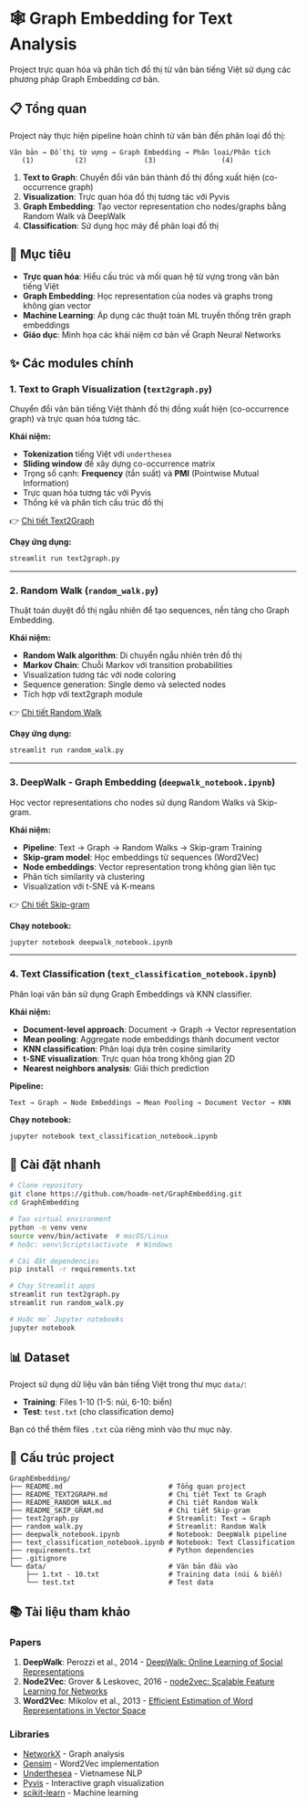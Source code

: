# 🕸️ Graph Embedding for Text Analysis

Project trực quan hóa và phân tích đồ thị từ văn bản tiếng Việt sử dụng các phương pháp Graph Embedding cơ bản.

## 📋 Tổng quan

Project này thực hiện pipeline hoàn chỉnh từ văn bản đến phân loại đồ thị:

```
Văn bản → Đồ thị từ vựng → Graph Embedding → Phân loại/Phân tích
   (1)          (2)              (3)                (4)
```

1. **Text to Graph**: Chuyển đổi văn bản thành đồ thị đồng xuất hiện (co-occurrence graph)
2. **Visualization**: Trực quan hóa đồ thị tương tác với Pyvis
3. **Graph Embedding**: Tạo vector representation cho nodes/graphs bằng Random Walk và DeepWalk
4. **Classification**: Sử dụng học máy để phân loại đồ thị

## 🎯 Mục tiêu

- **Trực quan hóa**: Hiểu cấu trúc và mối quan hệ từ vựng trong văn bản tiếng Việt
- **Graph Embedding**: Học representation của nodes và graphs trong không gian vector
- **Machine Learning**: Áp dụng các thuật toán ML truyền thống trên graph embeddings
- **Giáo dục**: Minh họa các khái niệm cơ bản về Graph Neural Networks

## ✨ Các modules chính

### 1. Text to Graph Visualization (`text2graph.py`)

Chuyển đổi văn bản tiếng Việt thành đồ thị đồng xuất hiện (co-occurrence graph) và trực quan hóa tương tác.

**Khái niệm:**
- **Tokenization** tiếng Việt với `underthesea`
- **Sliding window** để xây dựng co-occurrence matrix
- Trọng số cạnh: **Frequency** (tần suất) và **PMI** (Pointwise Mutual Information)
- Trực quan hóa tương tác với Pyvis
- Thống kê và phân tích cấu trúc đồ thị

👉 [Chi tiết Text2Graph](README_TEXT2GRAPH.md)

**Chạy ứng dụng:**
```bash
streamlit run text2graph.py
```

---

### 2. Random Walk (`random_walk.py`)

Thuật toán duyệt đồ thị ngẫu nhiên để tạo sequences, nền tảng cho Graph Embedding.

**Khái niệm:**
- **Random Walk algorithm**: Di chuyển ngẫu nhiên trên đồ thị
- **Markov Chain**: Chuỗi Markov với transition probabilities
- Visualization tương tác với node coloring
- Sequence generation: Single demo và selected nodes
- Tích hợp với text2graph module

👉 [Chi tiết Random Walk](README_RANDOM_WALK.md)

**Chạy ứng dụng:**
```bash
streamlit run random_walk.py
```

---

### 3. DeepWalk - Graph Embedding (`deepwalk_notebook.ipynb`)

Học vector representations cho nodes sử dụng Random Walks và Skip-gram.

**Khái niệm:**
- **Pipeline**: Text → Graph → Random Walks → Skip-gram Training
- **Skip-gram model**: Học embeddings từ sequences (Word2Vec)
- **Node embeddings**: Vector representation trong không gian liên tục
- Phân tích similarity và clustering
- Visualization với t-SNE và K-means

👉 [Chi tiết Skip-gram](README_SKIP_GRAM.md)

**Chạy notebook:**
```bash
jupyter notebook deepwalk_notebook.ipynb
```

---

### 4. Text Classification (`text_classification_notebook.ipynb`)

Phân loại văn bản sử dụng Graph Embeddings và KNN classifier.

**Khái niệm:**
- **Document-level approach**: Document → Graph → Vector representation
- **Mean pooling**: Aggregate node embeddings thành document vector
- **KNN classification**: Phân loại dựa trên cosine similarity
- **t-SNE visualization**: Trực quan hóa trong không gian 2D
- **Nearest neighbors analysis**: Giải thích prediction

**Pipeline:**
```
Text → Graph → Node Embeddings → Mean Pooling → Document Vector → KNN
```

**Chạy notebook:**
```bash
jupyter notebook text_classification_notebook.ipynb
```

## 🚀 Cài đặt nhanh

```bash
# Clone repository
git clone https://github.com/hoadm-net/GraphEmbedding.git
cd GraphEmbedding

# Tạo virtual environment
python -m venv venv
source venv/bin/activate  # macOS/Linux
# hoặc: venv\Scripts\activate  # Windows

# Cài đặt dependencies
pip install -r requirements.txt

# Chạy Streamlit apps
streamlit run text2graph.py
streamlit run random_walk.py

# Hoặc mở Jupyter notebooks
jupyter notebook
```

## 📊 Dataset

Project sử dụng dữ liệu văn bản tiếng Việt trong thư mục `data/`:
- **Training**: Files 1-10 (1-5: núi, 6-10: biển)
- **Test**: `test.txt` (cho classification demo)

Bạn có thể thêm files `.txt` của riêng mình vào thư mục này.

## 📁 Cấu trúc project

```
GraphEmbedding/
├── README.md                          # Tổng quan project
├── README_TEXT2GRAPH.md               # Chi tiết Text to Graph
├── README_RANDOM_WALK.md              # Chi tiết Random Walk  
├── README_SKIP_GRAM.md                # Chi tiết Skip-gram
├── text2graph.py                      # Streamlit: Text → Graph
├── random_walk.py                     # Streamlit: Random Walk
├── deepwalk_notebook.ipynb            # Notebook: DeepWalk pipeline
├── text_classification_notebook.ipynb # Notebook: Text Classification
├── requirements.txt                   # Python dependencies
├── .gitignore                 
└── data/                              # Văn bản đầu vào
    ├── 1.txt - 10.txt                 # Training data (núi & biển)
    └── test.txt                       # Test data
```


## 📚 Tài liệu tham khảo

### Papers
1. **DeepWalk**: Perozzi et al., 2014 - [DeepWalk: Online Learning of Social Representations](https://arxiv.org/abs/1403.6652)
2. **Node2Vec**: Grover & Leskovec, 2016 - [node2vec: Scalable Feature Learning for Networks](https://arxiv.org/abs/1607.00653)
3. **Word2Vec**: Mikolov et al., 2013 - [Efficient Estimation of Word Representations in Vector Space](https://arxiv.org/abs/1301.3781)

### Libraries
- [NetworkX](https://networkx.org/) - Graph analysis
- [Gensim](https://radimrehurek.com/gensim/) - Word2Vec implementation
- [Underthesea](https://github.com/undertheseanlp/underthesea) - Vietnamese NLP
- [Pyvis](https://pyvis.readthedocs.io/) - Interactive graph visualization
- [scikit-learn](https://scikit-learn.org/) - Machine learning
